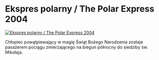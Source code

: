 Ekspres polarny / The Polar Express 2004 
=============
[![Ekspres polarny / The Polar Express 2004 ](http://vidos.pl/images/player.gif)](http://vidos.pl/ekspres-polarny-the-polar-express-2004)

 Chłopiec powątpiewający w magię Świąt Bożego Narodzenia zostaje pasażerem pociągu zmierzającego na biegun północny do siedziby św. Mikołaja.
